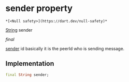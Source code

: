 


# sender property




    *[<Null safety>](https://dart.dev/null-safety)*


[String](https://api.flutter.dev/flutter/dart-core/String-class.html) sender
  
_final_



<p><a href="../../hmssdk_flutter/HMSMessage/sender.md">sender</a> id basically it is the peerId who is sending message.</p>



## Implementation

```dart
final String sender;


```







